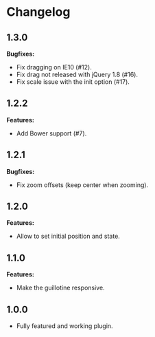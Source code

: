 Changelog
=========

1.3.0
-----

**Bugfixes:**

- Fix dragging on IE10 (#12).
- Fix drag not released with jQuery 1.8 (#16).
- Fix scale issue with the init option (#17).


1.2.2
-----

**Features:**

- Add Bower support (#7).


1.2.1
-----

**Bugfixes:**

- Fix zoom offsets (keep center when zooming).


1.2.0
-----

**Features:**

- Allow to set initial position and state.


1.1.0
-----

**Features:**

- Make the guillotine responsive.


1.0.0
-----

- Fully featured and working plugin.
